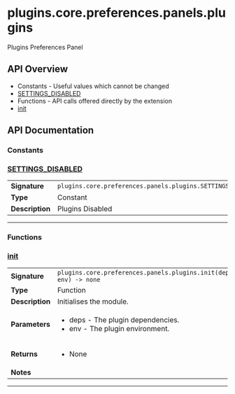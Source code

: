 # plugins.core.preferences.panels.plugins

Plugins Preferences Panel

## API Overview
* Constants - Useful values which cannot be changed
 * [SETTINGS_DISABLED](#settings_disabled)
* Functions - API calls offered directly by the extension
 * [init](#init)

## API Documentation

### Constants


### [SETTINGS_DISABLED](#settings_disabled)

|                                             |                                                                                     |
| --------------------------------------------|-------------------------------------------------------------------------------------|
| **Signature**                               | `plugins.core.preferences.panels.plugins.SETTINGS_DISABLED`                                                                    |
| **Type**                                    | Constant                                                                     |
| **Description**                             | Plugins Disabled                                                                     |

---
### Functions


### [init](#init)

|                                             |                                                                                     |
| --------------------------------------------|-------------------------------------------------------------------------------------|
| **Signature**                               | `plugins.core.preferences.panels.plugins.init(deps, env) -> none`                                                                    |
| **Type**                                    | Function                                                                     |
| **Description**                             | Initialises the module.                                                                     |
| **Parameters**                              | <ul><li>deps - The plugin dependencies.</li><li>env  - The plugin environment.</li></ul> |
| **Returns**                                 | <ul><li>None</li></ul>          |
| **Notes**                                   | <ul></ul>                |

---
